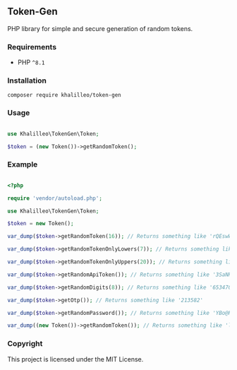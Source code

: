 ## Token-Gen

PHP library for simple and secure generation of random tokens.

### Requirements

* PHP `^8.1`

### Installation

`composer require khalilleo/token-gen`

### Usage

```php

use Khalilleo\TokenGen\Token;

$token = (new Token())->getRandomToken();

```

### Example

```php

<?php

require 'vendor/autoload.php';

use Khalilleo\TokenGen\Token;

$token = new Token();

var_dump($token->getRandomToken(16)); // Returns something like 'rQEswWjT3cKtB6uL'

var_dump($token->getRandomTokenOnlyLowers(7)); // Returns something like 'pcstkew'

var_dump($token->getRandomTokenOnlyUppers(20)); // Returns something like 'QVYRPUZGTOESJXLWICMA'

var_dump($token->getRandomApiToken()); // Returns something like '3SaNHvMndKCOBgIRPUw7XkAmTWypGri4'

var_dump($token->getRandomDigits(8)); // Returns something like '65347092'

var_dump($token->getOtp()); // Returns something like '213582'

var_dump($token->getRandomPassword()); // Returns something like 'YBo@RUV6' (Default: 8)

var_dump((new Token())->getRandomToken()); // Returns something like 'lBwF7hTu1sqNfUIXD2zdW6Pvnyrx5b0Y' (Default: 32)

```

### Copyright

This project is licensed under the MIT License.
